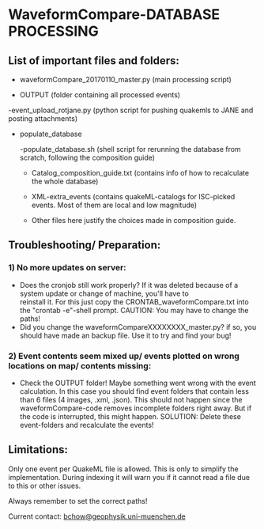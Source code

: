 
# WaveformCompare-DATABASE PROCESSING

## List of important files and folders:

  - waveformCompare_20170110_master.py (main processing script)

  - OUTPUT (folder containing all processed events)

  -event_upload_rotjane.py (python script for pushing quakemls to JANE 
  and posting attachments)


* populate_database

  -populate_database.sh (shell script for rerunning the database from scratch,
  following the composition guide)
    
  - Catalog_composition_guide.txt (contains info of how to recalculate the whole database)

  - XML-extra_events (contains quakeML-catalogs for ISC-picked events. Most of them are local and low magnitude)

  - Other files here justify the choices made in composition guide.
	
   

## Troubleshooting/ Preparation:

### 1) No more updates on server:
 - Does the cronjob still work properly? If it was deleted because of a system update or change of machine, you'll have to   
   reinstall it. For this just copy the CRONTAB_waveformCompare.txt into the "crontab -e"-shell prompt. CAUTION: You may have 
   to change the paths!
 - Did you change the waveformCompareXXXXXXXX_master.py? if so, you should have made an backup file. Use it to try and find your bug! 


### 2) Event contents seem mixed up/ events plotted on wrong locations on map/ contents missing:
 - Check the OUTPUT folder! Maybe something went wrong with the event calculation. In this case you should find
   event folders that contain less than 6 files (4 images, .xml, .json). This should not happen since the waveformCompare-code
   removes incomplete folders right away. But if the code is interrupted, this might happen.
   SOLUTION: Delete these event-folders and recalculate the events!


## Limitations:


Only one event per QuakeML file is allowed. This is only to simplify the implementation. During indexing it will warn you if it cannot read a file due to this or other issues.


Always remember to set the correct paths!


Current contact: bchow@geophysik.uni-muenchen.de




